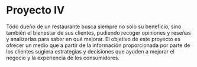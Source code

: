 # Proyecto IV

Todo dueño de un restaurante busca siempre no sólo su beneficio, sino también el bienestar de sus clientes, pudiendo recoger opiniones y reseñas y analizarlas para saber en qué mejorar. El objetivo de este proyecto es ofrecer un medio que a partir de la información proporcionada por parte de los clientes sugiera estrategias y decisiones que ayuden a mejorar el negocio y la experiencia de los consumidores. 
